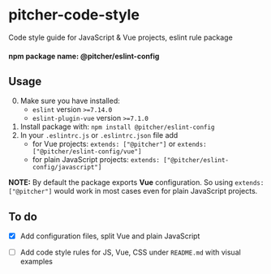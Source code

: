 # pitcher-code-style
Code style guide for JavaScript &amp; Vue projects, eslint rule package

#### npm package name: @pitcher/eslint-config  
  

## Usage
0. Make sure you have installed: 
    - `eslint` version `>=7.14.0`
    - `eslint-plugin-vue` version `>=7.1.0`
1. Install package with: `npm install @pitcher/eslint-config`
2. In your `.eslintrc.js` or `.eslintrc.json` file add
    - for Vue projects: `extends: ["@pitcher"]` or `extends: ["@pitcher/eslint-config/vue"]`
    - for plain JavaScript projects: `extends: ["@pitcher/eslint-config/javascript"]`
  
**NOTE:** By default the package exports **Vue** configuration. So using `extends: ["@pitcher"]` would work in most cases even for plain JavaScript projects.

## To do
- [x] Add configuration files, split Vue and plain JavaScript
- [ ] Add code style rules for JS, Vue, CSS under `README.md` with visual examples


